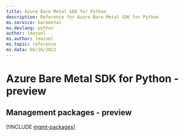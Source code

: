 ```yaml
---
title: Azure Bare Metal SDK for Python
description: Reference for Azure Bare Metal SDK for Python
ms.service: baremetal
ms.devlang: python
author: lmazuel
ms.author: lmazuel
ms.topic: reference
ms.data: 08/16/2022
---
```

# Azure Bare Metal SDK for Python - preview

## Management packages - preview
[!INCLUDE [mgmt-packages](bare-metal-mgmt-index.md)]
